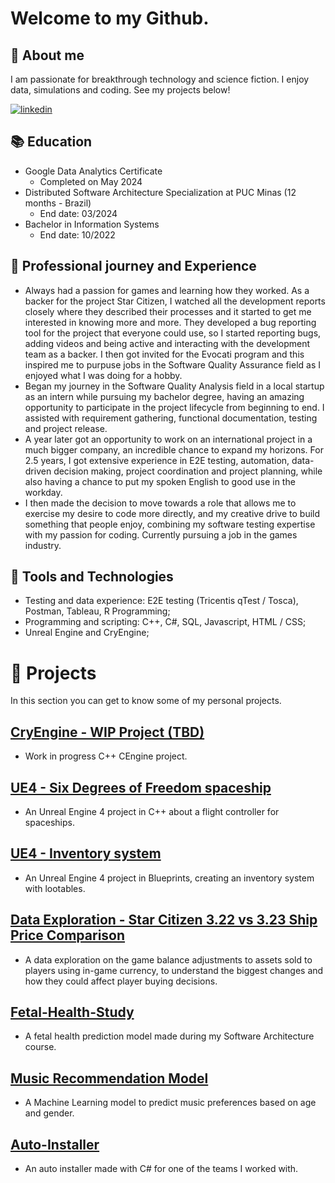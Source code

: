 
# Welcome to my Github.
## 🚀 About me
I am passionate for breakthrough technology and science fiction. I enjoy data, simulations and coding. See my projects below!

[![linkedin](https://img.shields.io/badge/linkedin-0A66C2?style=for-the-badge&logo=linkedin&logoColor=white)](https://www.linkedin.com/in/matheus-perches/)

## 📚 Education
- Google Data Analytics Certificate
    - Completed on May 2024
- Distributed Software Architecture Specialization at PUC Minas (12 months - Brazil)
    - End date: 03/2024
- Bachelor in Information Systems
    - End date: 10/2022

 ## 🔮 **Professional journey and Experience**
 - Always had a passion for games and learning how they worked. As a backer for the project Star Citizen, I watched all the development reports closely where they described their processes and it started to get me interested in knowing more and more. They developed a bug reporting tool for the project that everyone could use, so I started reporting bugs, adding videos and being active and interacting with the development team as a backer. I then got invited for the Evocati program and this inspired me to purpuse jobs in the Software Quality Assurance field as I enjoyed what I was doing for a hobby.
- Began my journey in the Software Quality Analysis field in a local startup as an intern while pursuing my bachelor degree, having an amazing opportunity to participate in the project lifecycle from beginning to end. I assisted with requirement gathering, functional documentation, testing and project release.
- A year later got an opportunity to work on an international project in a much bigger company, an incredible chance to expand my horizons. For 2.5 years, I got extensive experience in E2E testing, automation, data-driven decision making, project coordination and project planning, while also having a chance to put my spoken English to good use in the workday.
- I then made the decision to move towards a role that allows me to exercise my desire to code more directly, and my creative drive to build something that people enjoy, combining my software testing expertise with my passion for coding. Currently pursuing a job in the games industry.

## 🧪 **Tools and Technologies**
- Testing and data experience: E2E testing (Tricentis qTest / Tosca), Postman, Tableau, R Programming;
- Programming and scripting: C++, C#, SQL, Javascript, HTML / CSS;
- Unreal Engine and CryEngine;

# 📝 Projects
 In this section you can get to know some of my personal projects.

## [CryEngine - WIP Project (TBD)](https://github.com/matheusperches/cryprototype)
- Work in progress C++ CEngine project.
 
## [UE4 - Six Degrees of Freedom spaceship](https://github.com/matheusperches/PlaygroundProj)
- An Unreal Engine 4 project in C++ about a flight controller for spaceships.

## [UE4 - Inventory system](https://github.com/matheusperches/UE4-Inventory-Blueprints)

- An Unreal Engine 4 project in Blueprints, creating an inventory system with lootables.

## [Data Exploration - Star Citizen 3.22 vs 3.23 Ship Price Comparison](https://github.com/matheusperches/sc_ship_prices_322_323)
 - A data exploration on the game balance adjustments to assets sold to players using in-game currency, to understand the  biggest changes and how they could affect player buying decisions.

## [Fetal-Health-Study](https://github.com/matheusperches/Fetal-health-study)
- A fetal health prediction model made during my Software Architecture course.

## [Music Recommendation Model](https://github.com/matheusperches/MusicRecommendation)

- A Machine Learning model to predict music preferences based on age and gender.

## [Auto-Installer](https://github.com/matheusperches/Auto-Installer)

- An auto installer made with C# for one of the teams I worked with.
